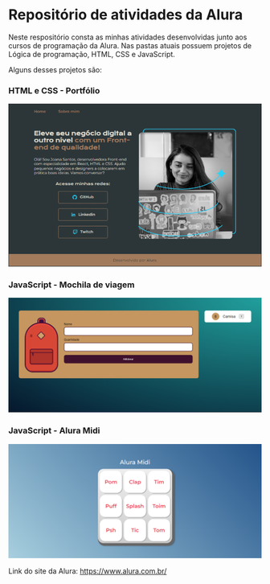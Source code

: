 # Repositório de atividades da Alura

Neste respositório consta as minhas atividades desenvolvidas junto aos cursos de programação da Alura.
Nas pastas atuais possuem projetos de Lógica de programação, HTML, CSS e JavaScript.

Alguns desses projetos são:

### HTML e CSS - Portfólio
![alt text](images-projetos/projeto-html-css-portfolio.png)
 

### JavaScript - Mochila de viagem
![alt text](images-projetos/projeto-javascript-mochila-de-viagem.png)


### JavaScript - Alura Midi
![alt text](images-projetos/projeto-javascript-aluramidi.png)

Link do site da Alura: https://www.alura.com.br/
